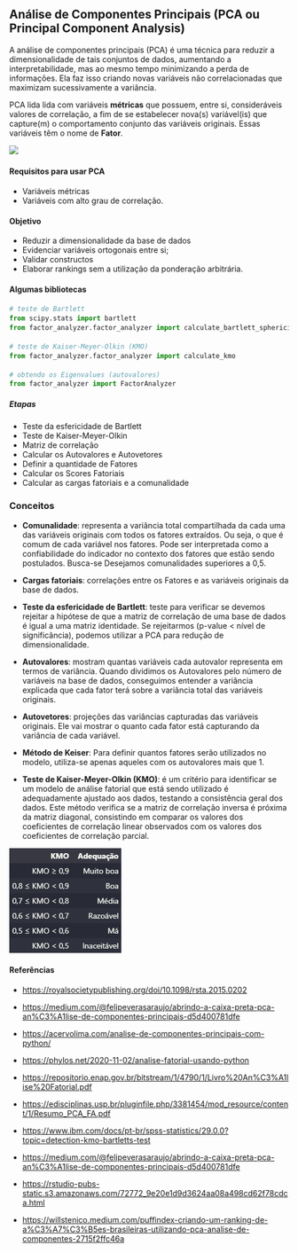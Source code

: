 ## Análise de Componentes Principais (PCA ou Principal Component Analysis)

A análise de componentes principais (PCA) é uma técnica para reduzir a dimensionalidade de tais conjuntos de dados, aumentando a interpretabilidade, mas ao mesmo tempo minimizando a perda de informações. Ela faz isso criando novas variáveis não correlacionadas que maximizam sucessivamente a variância. 

PCA lida lida com variáveis **métricas** que possuem, entre si, consideráveis valores de correlação, a fim de se estabelecer nova(s) variável(is) que capture(m) o comportamento conjunto das variáveis originais. Essas variáveis têm o nome de **Fator**.

![](https://programmathically.com/wp-content/uploads/2021/08/xpca-2-dimensions-1024x644.png.pagespeed.ic.QjLsspTdxx.webp)

#### Requisitos para usar PCA
* Variáveis métricas
* Variáveis com alto grau de correlação.

#### Objetivo
* Reduzir a dimensionalidade da base de dados
* Evidenciar variáveis ortogonais entre si;
* Validar constructos
* Elaborar rankings sem a utilização da ponderação arbitrária.


#### Algumas bibliotecas

```python
# teste de Bartlett
from scipy.stats import bartlett 
from factor_analyzer.factor_analyzer import calculate_bartlett_sphericity

# teste de Kaiser-Meyer-Olkin (KMO)
from factor_analyzer.factor_analyzer import calculate_kmo

# obtendo os Eigenvalues (autovalores)
from factor_analyzer import FactorAnalyzer
```


##### Etapas
* Teste da esfericidade de Bartlett
* Teste de Kaiser-Meyer-Olkin
* Matriz de correlação
* Calcular os Autovalores e Autovetores
* Definir a quantidade de Fatores
* Calcular os Scores Fatoriais
* Calcular as cargas fatoriais e a comunalidade



### Conceitos
- **Comunalidade**: representa a variância total compartilhada da cada uma das variáveis originais com todos os fatores extraídos. Ou seja, o que é comum de cada variável nos fatores. Pode ser interpretada como a confiabilidade do indicador no contexto dos fatores que estão sendo postulados. Busca-se Desejamos comunalidades superiores a 0,5.

- **Cargas fatoriais**: correlações entre os Fatores e as variáveis originais da base de dados.

- **Teste da esfericidade de Bartlett**: teste para verificar se devemos rejeitar a hipótese de que a matriz de correlação de uma base de dados é igual a uma matriz identidade. Se rejeitarmos (p-value < nível de significância), podemos utilizar a PCA para redução de dimensionalidade.

- **Autovalores**: mostram quantas variáveis cada autovalor representa em termos de variância. Quando dividimos os Autovalores pelo número de variáveis na base de dados, conseguimos entender a variância explicada que cada fator terá sobre a variância total das variáveis originais.

- **Autovetores**: projeções das variâncias capturadas das variáveis originais. Ele vai mostrar o quanto cada fator está capturando da variância de cada variável.

- **Método de Keiser**: Para definir quantos fatores serão utilizados no modelo, utiliza-se apenas aqueles com os autovalores mais que 1.

- **Teste de Kaiser-Meyer-Olkin (KMO)**: é um critério para identificar se um modelo de análise fatorial que está sendo utilizado é adequadamente ajustado aos dados, testando a consistência geral dos dados. Este método verifica se a matriz de correlação inversa é próxima da matriz diagonal, consistindo em comparar os valores dos coeficientes de correlação linear observados com os valores dos coeficientes de correlação parcial.

![](arquivos/kmo.png)



#### Referências

- https://royalsocietypublishing.org/doi/10.1098/rsta.2015.0202

- https://medium.com/@felipeverasaraujo/abrindo-a-caixa-preta-pca-an%C3%A1lise-de-componentes-principais-d5d400781dfe

- https://acervolima.com/analise-de-componentes-principais-com-python/

- https://phylos.net/2020-11-02/analise-fatorial-usando-python

- https://repositorio.enap.gov.br/bitstream/1/4790/1/Livro%20An%C3%A1lise%20Fatorial.pdf

- https://edisciplinas.usp.br/pluginfile.php/3381454/mod_resource/content/1/Resumo_PCA_FA.pdf

- https://www.ibm.com/docs/pt-br/spss-statistics/29.0.0?topic=detection-kmo-bartletts-test

- https://medium.com/@felipeverasaraujo/abrindo-a-caixa-preta-pca-an%C3%A1lise-de-componentes-principais-d5d400781dfe

- https://rstudio-pubs-static.s3.amazonaws.com/72772_9e20e1d9d3624aa08a498cd62f78cdca.html

- https://willstenico.medium.com/puffindex-criando-um-ranking-de-a%C3%A7%C3%B5es-brasileiras-utilizando-pca-analise-de-componentes-2715f2ffc46a